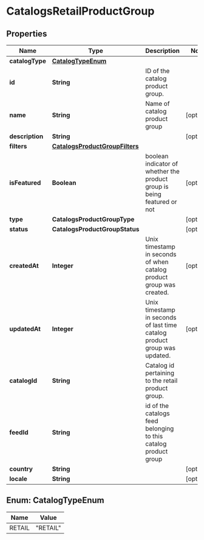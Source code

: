 

# CatalogsRetailProductGroup


## Properties

| Name | Type | Description | Notes |
|------------ | ------------- | ------------- | -------------|
|**catalogType** | [**CatalogTypeEnum**](#CatalogTypeEnum) |  |  |
|**id** | **String** | ID of the catalog product group. |  |
|**name** | **String** | Name of catalog product group |  [optional] |
|**description** | **String** |  |  [optional] |
|**filters** | [**CatalogsProductGroupFilters**](CatalogsProductGroupFilters.md) |  |  |
|**isFeatured** | **Boolean** | boolean indicator of whether the product group is being featured or not |  [optional] |
|**type** | **CatalogsProductGroupType** |  |  [optional] |
|**status** | **CatalogsProductGroupStatus** |  |  [optional] |
|**createdAt** | **Integer** | Unix timestamp in seconds of when catalog product group was created. |  [optional] |
|**updatedAt** | **Integer** | Unix timestamp in seconds of last time catalog product group was updated. |  [optional] |
|**catalogId** | **String** | Catalog id pertaining to the retail product group. |  |
|**feedId** | **String** | id of the catalogs feed belonging to this catalog product group |  |
|**country** | **String** |  |  [optional] |
|**locale** | **String** |  |  [optional] |



## Enum: CatalogTypeEnum

| Name | Value |
|---- | -----|
| RETAIL | &quot;RETAIL&quot; |



